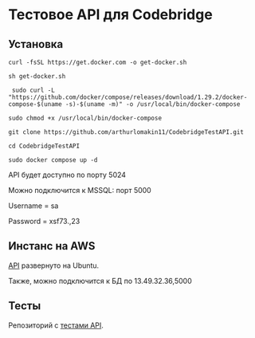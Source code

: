 ﻿# Тестовое API для Codebridge

## Установка



```
curl -fsSL https://get.docker.com -o get-docker.sh
```
```
sh get-docker.sh
```
```
 sudo curl -L "https://github.com/docker/compose/releases/download/1.29.2/docker-compose-$(uname -s)-$(uname -m)" -o /usr/local/bin/docker-compose
```
```
sudo chmod +x /usr/local/bin/docker-compose
```
```
git clone https://github.com/arthurlomakin11/CodebridgeTestAPI.git
```
```
cd CodebridgeTestAPI
```

```
sudo docker compose up -d
```

API будет доступно по порту 5024

Можно подключится к MSSQL: порт 5000

Username = sa

Password = xsf73.,23

## Инстанс на AWS
[API](http://13.49.32.36:5024/ping) развернуто на Ubuntu.

Также, можно подключится к БД по 13.49.32.36,5000

## Тесты
Репозиторий с [тестами API](https://github.com/arthurlomakin11/CodebridgeTestAPI.Tests).